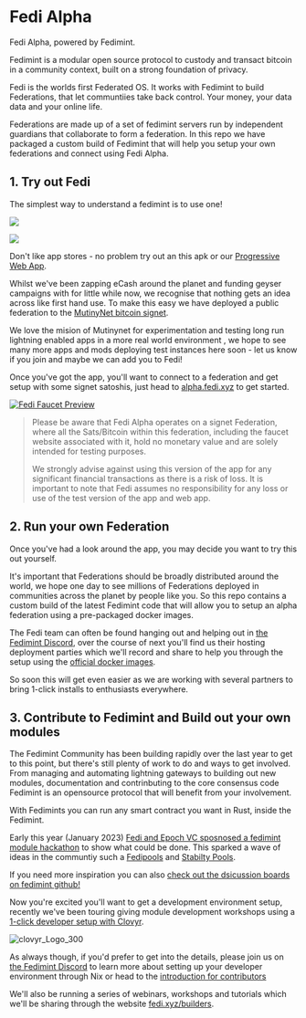 # Fedi Alpha

Fedi Alpha, powered by Fedimint. 

Fedimint is a modular open source protocol to custody and transact bitcoin in a community context, built on a strong foundation of privacy. 

Fedi is the worlds first Federated OS. It works with Fedimint to build Federations, that let communtiies take back control. Your money, your data data and your online life.

Federations are made up of a set of fedimint servers run by independent guardians that collaborate to form a federation. In this repo we have packaged a custom build of Fedimint that will help you setup your own federations and connect using Fedi Alpha.

## 1. Try out Fedi

The simplest way to understand a fedimint is to use one!

<a href="https://testflight.apple.com/v1/app/6444390789?build=112780359" target="_blank"><picture><img src="https://github.com/fedibtc/fedi-alpha/assets/42595944/f8f084a5-8453-4874-ba9c-6546c499fd9e"></picture></a>

<a href="https://play.google.com/store/apps/details?id=com.fedimintreactnative&pli=1" target="_blank"><picture><img src="https://github.com/fedibtc/fedi-alpha/assets/42595944/14e084be-9a6d-422c-9042-41be2427c9af"></picture></a>

Don't like app stores - no problem try out an this apk or our [Progressive Web App](app.v0.fedi.xyz). 

Whilst we've been zapping eCash around the planet and funding geyser campaigns with for little while now, we recognise that nothing gets an idea across like first hand use. To make this easy we have deployed a public federation to the [MutinyNet bitcoin signet](https://blog.mutinywallet.com/mutinynet/).  

We love the mision of Mutinynet for experimentation and testing long run lightning enabled apps in a more real world environment , we hope to see many more apps and mods deploying test instances here soon - let us know if you join and maybe we can add you to Fedi!

Once you've got the app, you'll want to connect to a federation and get setup with some signet satoshis, just head to [alpha.fedi.xyz](https://alpha.fedi.xyz) to get started.

<a href="https://alpha.fedi.xyz" target="_blank"><picture>![Fedi Faucet Preview](https://github.com/fedibtc/fedi-alpha/assets/42595944/60a53bdb-3236-40fa-a835-ef8d682ce8da)</picture></a>

> Please be aware that Fedi Alpha operates on a signet Federation, where all the Sats/Bitcoin within this federation, including the faucet website associated with it, hold no monetary value and are solely intended for testing purposes.
>
> We strongly advise against using this version of the app for any significant financial transactions as there is a risk of loss. It is important to note that Fedi assumes no responsibility for any loss or use of the test version of the app and web app.

## 2. Run your own Federation

Once you've had a look around the app, you may decide you want to try this out yourself.

It's important that Federations should be broadly distributed around the world, we hope one day to see millions of Federations deployed in communities across the planet by people like you.  So this repo contains a custom build of the latest Fedimint code that will allow you to setup an alpha federation using a pre-packaged docker images. 

The Fedi team can often be found hanging out and helping out in [the Fedimint Discord](https://discord.gg/Nz6jUj4q), over the course of next you'll find us their hosting deployment parties which we'll record and share to help you through the setup using the [official docker images](https://hub.docker.com/u/fedimint). 

So soon this will get even easier as we are working with several partners to bring 1-click installs to enthusiasts everywhere.

## 3. Contribute to Fedimint and Build out your own modules

The Fedimint Community has been building rapidly over the last year to get to this point, but there's still plenty of work to do and ways to get involved. From managing and automating lightning gateways to building out new modules, documentation and contrinbuting to the core consensus code Fedimint is an opensource protocol that will benefit from your involvement. 

With Fedimints you can run any smart contract you want in Rust, inside the Fedimint.

Early this year (January 2023) [Fedi and Epoch VC sposnosed a fedimint module hackathon](https://www.fedi.xyz/blog/fedimint-hackaton-winners) to show what could be done. This sparked a wave of ideas in the communtiy such a [Fedipools](https://www.discreetlog.com/fedipool/) and [Stabilty Pools](https://thebitcoinmanual.com/articles/fedimint-stability-pool/). 

If you need more inspiration you can also [check out the dsicussion boards on fedimint github!](https://github.com/fedimint/fedimint/discussions)

Now you're excited you'll want to get a development environment setup, recently we've been touring giving module development workshops using a [1-click developer setup with Clovyr](https://clovyr.app/instant/code-fedimint).

![clovyr_Logo_300](https://github.com/fedibtc/fedi-alpha/assets/42595944/279505fc-4d2c-419b-a178-62915d4f044f)

As always though, if you'd prefer to get into the details, please join us on [the Fedimint Discord](https://discord.gg/Nz6jUj4q) to learn more about setting up your developer environment through Nix or head to the [introduction for contributors](https://github.com/fedibtc/fedimint-fedi/blob/master/docs/contributing.md)

We'll also be running a series of webinars, workshops and tutorials which we'll be sharing through the website [fedi.xyz/builders](https://fedi.xyz/builders).
